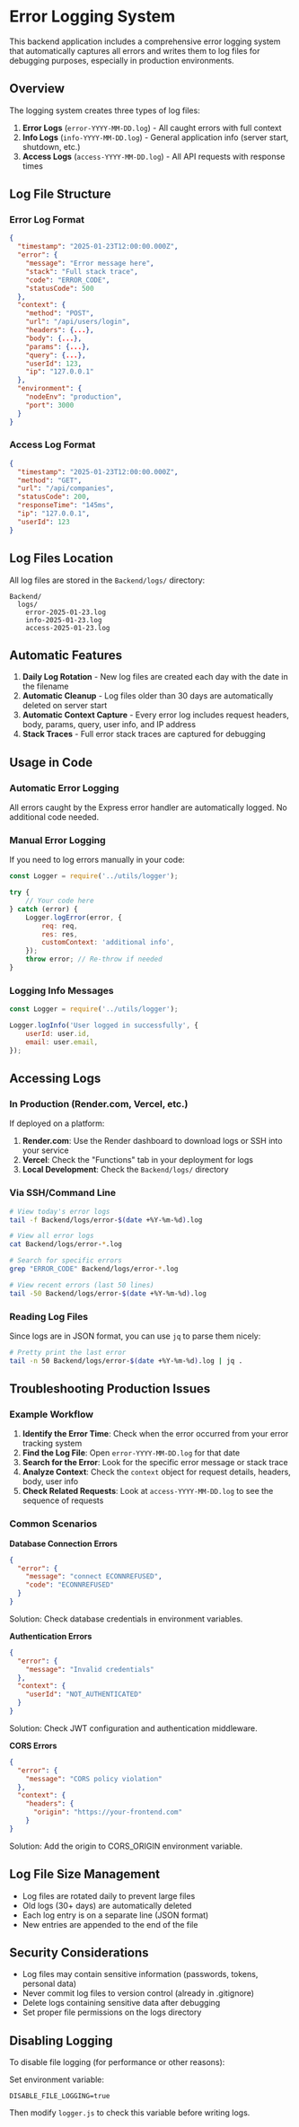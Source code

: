 # Error Logging System

This backend application includes a comprehensive error logging system that automatically captures all errors and writes them to log files for debugging purposes, especially in production environments.

## Overview

The logging system creates three types of log files:

1. **Error Logs** (`error-YYYY-MM-DD.log`) - All caught errors with full context
2. **Info Logs** (`info-YYYY-MM-DD.log`) - General application info (server start, shutdown, etc.)
3. **Access Logs** (`access-YYYY-MM-DD.log`) - All API requests with response times

## Log File Structure

### Error Log Format
```json
{
  "timestamp": "2025-01-23T12:00:00.000Z",
  "error": {
    "message": "Error message here",
    "stack": "Full stack trace",
    "code": "ERROR_CODE",
    "statusCode": 500
  },
  "context": {
    "method": "POST",
    "url": "/api/users/login",
    "headers": {...},
    "body": {...},
    "params": {...},
    "query": {...},
    "userId": 123,
    "ip": "127.0.0.1"
  },
  "environment": {
    "nodeEnv": "production",
    "port": 3000
  }
}
```

### Access Log Format
```json
{
  "timestamp": "2025-01-23T12:00:00.000Z",
  "method": "GET",
  "url": "/api/companies",
  "statusCode": 200,
  "responseTime": "145ms",
  "ip": "127.0.0.1",
  "userId": 123
}
```

## Log Files Location

All log files are stored in the `Backend/logs/` directory:

```
Backend/
  logs/
    error-2025-01-23.log
    info-2025-01-23.log
    access-2025-01-23.log
```

## Automatic Features

1. **Daily Log Rotation** - New log files are created each day with the date in the filename
2. **Automatic Cleanup** - Log files older than 30 days are automatically deleted on server start
3. **Automatic Context Capture** - Every error log includes request headers, body, params, query, user info, and IP address
4. **Stack Traces** - Full error stack traces are captured for debugging

## Usage in Code

### Automatic Error Logging

All errors caught by the Express error handler are automatically logged. No additional code needed.

### Manual Error Logging

If you need to log errors manually in your code:

```javascript
const Logger = require('../utils/logger');

try {
    // Your code here
} catch (error) {
    Logger.logError(error, {
        req: req,
        res: res,
        customContext: 'additional info',
    });
    throw error; // Re-throw if needed
}
```

### Logging Info Messages

```javascript
const Logger = require('../utils/logger');

Logger.logInfo('User logged in successfully', {
    userId: user.id,
    email: user.email,
});
```

## Accessing Logs

### In Production (Render.com, Vercel, etc.)

If deployed on a platform:

1. **Render.com**: Use the Render dashboard to download logs or SSH into your service
2. **Vercel**: Check the "Functions" tab in your deployment for logs
3. **Local Development**: Check the `Backend/logs/` directory

### Via SSH/Command Line

```bash
# View today's error logs
tail -f Backend/logs/error-$(date +%Y-%m-%d).log

# View all error logs
cat Backend/logs/error-*.log

# Search for specific errors
grep "ERROR_CODE" Backend/logs/error-*.log

# View recent errors (last 50 lines)
tail -50 Backend/logs/error-$(date +%Y-%m-%d).log
```

### Reading Log Files

Since logs are in JSON format, you can use `jq` to parse them nicely:

```bash
# Pretty print the last error
tail -n 50 Backend/logs/error-$(date +%Y-%m-%d).log | jq .
```

## Troubleshooting Production Issues

### Example Workflow

1. **Identify the Error Time**: Check when the error occurred from your error tracking system
2. **Find the Log File**: Open `error-YYYY-MM-DD.log` for that date
3. **Search for the Error**: Look for the specific error message or stack trace
4. **Analyze Context**: Check the `context` object for request details, headers, body, user info
5. **Check Related Requests**: Look at `access-YYYY-MM-DD.log` to see the sequence of requests

### Common Scenarios

**Database Connection Errors**
```json
{
  "error": {
    "message": "connect ECONNREFUSED",
    "code": "ECONNREFUSED"
  }
}
```
Solution: Check database credentials in environment variables.

**Authentication Errors**
```json
{
  "error": {
    "message": "Invalid credentials"
  },
  "context": {
    "userId": "NOT_AUTHENTICATED"
  }
}
```
Solution: Check JWT configuration and authentication middleware.

**CORS Errors**
```json
{
  "error": {
    "message": "CORS policy violation"
  },
  "context": {
    "headers": {
      "origin": "https://your-frontend.com"
    }
}
```
Solution: Add the origin to CORS_ORIGIN environment variable.

## Log File Size Management

- Log files are rotated daily to prevent large files
- Old logs (30+ days) are automatically deleted
- Each log entry is on a separate line (JSON format)
- New entries are appended to the end of the file

## Security Considerations

- Log files may contain sensitive information (passwords, tokens, personal data)
- Never commit log files to version control (already in .gitignore)
- Delete logs containing sensitive data after debugging
- Set proper file permissions on the logs directory

## Disabling Logging

To disable file logging (for performance or other reasons):

Set environment variable:
```env
DISABLE_FILE_LOGGING=true
```

Then modify `logger.js` to check this variable before writing logs.

